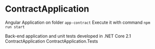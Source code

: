 # ContractApplication

Angular Application on folder `app-contract`
Execute it with command `npm run start`

Back-end application and unit tests developed in .NET Core 2.1
ContractApplication
ContractApplication.Tests
